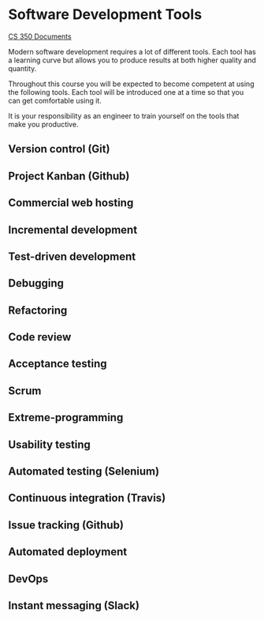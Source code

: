 # Software Development Tools

[CS 350 Documents](Index.md)

Modern software development requires a lot of different tools.
Each tool has a learning curve but allows you to produce results
at both higher quality and quantity.

Throughout this course you will be expected to become competent
at using the following tools.  Each tool will be introduced one
at a time so that you can get comfortable using it.

It is your responsibility as an engineer to train yourself on
the tools that make you productive.


## Version control (Git)
## Project Kanban (Github)
## Commercial web hosting
## Incremental development
## Test-driven development
## Debugging
## Refactoring
## Code review
## Acceptance testing
## Scrum
## Extreme-programming
## Usability testing
## Automated testing (Selenium)
## Continuous integration (Travis)
## Issue tracking (Github)
## Automated deployment
## DevOps
## Instant messaging (Slack)
